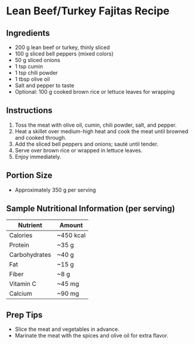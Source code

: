 # Lean Beef/Turkey Fajitas Recipe

## Ingredients
- 200 g lean beef or turkey, thinly sliced
- 100 g sliced bell peppers (mixed colors)
- 50 g sliced onions
- 1 tsp cumin
- 1 tsp chili powder
- 1 tbsp olive oil
- Salt and pepper to taste
- Optional: 100 g cooked brown rice or lettuce leaves for wrapping

## Instructions
1. Toss the meat with olive oil, cumin, chili powder, salt, and pepper.
2. Heat a skillet over medium-high heat and cook the meat until browned and cooked through.
3. Add the sliced bell peppers and onions; sauté until tender.
4. Serve over brown rice or wrapped in lettuce leaves.
5. Enjoy immediately.

## Portion Size
- Approximately 350 g per serving

## Sample Nutritional Information (per serving)
| Nutrient      | Amount     |
|---------------|------------|
| Calories      | ~450 kcal  |
| Protein       | ~35 g      |
| Carbohydrates | ~40 g      |
| Fat           | ~15 g      |
| Fiber         | ~8 g       |
| Vitamin C     | ~45 mg     |
| Calcium       | ~90 mg     |

## Prep Tips
- Slice the meat and vegetables in advance.
- Marinate the meat with the spices and olive oil for extra flavor.
